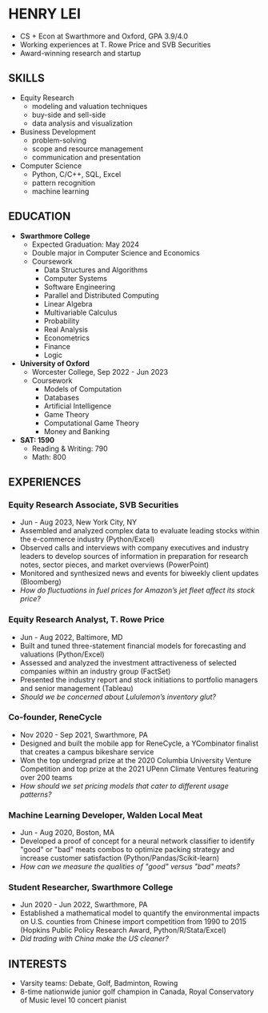 # HENRY LEI
- CS + Econ at Swarthmore and Oxford, GPA 3.9/4.0
- Working experiences at T. Rowe Price and SVB Securities
- Award-winning research and startup

## SKILLS
- Equity Research
  - modeling and valuation techniques
  - buy-side and sell-side
  - data analysis and visualization
- Business Development
  - problem-solving
  - scope and resource management
  - communication and presentation
- Computer Science
  - Python, C/C++, SQL, Excel
  - pattern recognition
  - machine learning

## EDUCATION
- **Swarthmore College**
  - Expected Graduation: May 2024
  - Double major in Computer Science and Economics
  - Coursework
    - Data Structures and Algorithms
    - Computer Systems
    - Software Engineering
    - Parallel and Distributed Computing
    - Linear Algebra
    - Multivariable Calculus
    - Probability
    - Real Analysis
    - Econometrics
    - Finance
    - Logic
- **University of Oxford**
  - Worcester College, Sep 2022 - Jun 2023
  - Coursework
    - Models of Computation
    - Databases
    - Artificial Intelligence
    - Game Theory
    - Computational Game Theory
    - Money and Banking
- **SAT: 1590**
  - Reading & Writing: 790
  - Math: 800

## EXPERIENCES
### Equity Research Associate, SVB Securities
- Jun - Aug 2023, New York City, NY
- Assembled and analyzed complex data to evaluate leading stocks within the e-commerce industry (Python/Excel)
- Observed calls and interviews with company executives and industry leaders to develop sources of information in preparation for research notes, sector pieces, and market overviews (PowerPoint)
- Monitored and synthesized news and events for biweekly client updates (Bloomberg)
- _How do fluctuations in fuel prices for Amazon’s jet fleet affect its stock price?_

### Equity Research Analyst, T. Rowe Price
- Jun - Aug 2022, Baltimore, MD
- Built and tuned three-statement financial models for forecasting and valuations (Python/Excel)
- Assessed and analyzed the investment attractiveness of selected companies within an industry group (FactSet)
- Presented the industry report and stock initiations to portfolio managers and senior management (Tableau)
- _Should we be concerned about Lululemon’s inventory glut?_

### Co-founder, ReneCycle
- Nov 2020 - Sep 2021, Swarthmore, PA
- Designed and built the mobile app for ReneCycle, a YCombinator finalist that creates a campus bikeshare service
- Won the top undergrad prize at the 2020 Columbia University Venture Competition and top prize at the 2021 UPenn Climate Ventures featuring over 200 teams
- _How should we set pricing models that cater to different usage patterns?_

### Machine Learning Developer, Walden Local Meat
- Jun - Aug 2020, Boston, MA
- Developed a proof of concept for a neural network classifier to identify "good" or "bad" meats combos to optimize packing strategy and increase customer satisfaction (Python/Pandas/Scikit-learn)
- _How can we measure the qualities of "good" versus "bad" meats?_

### Student Researcher, Swarthmore College
- Jun 2020 - Jun 2022, Swarthmore, PA
- Established a mathematical model to quantify the environmental impacts on U.S. counties from Chinese import competition from 1990 to 2015 (Hopkins Public Policy Research Award, Python/R/Stata/Excel)
- _Did trading with China make the US cleaner?_

## INTERESTS
- Varsity teams: Debate, Golf, Badminton, Rowing
- 8-time nationwide junior golf champion in Canada, Royal Conservatory of Music level 10 concert pianist
